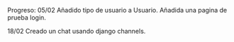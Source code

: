 Progreso:
05/02
Añadido tipo de usuario a Usuario.
Añadida una pagina de prueba login.

18/02
Creado un chat usando django channels.

